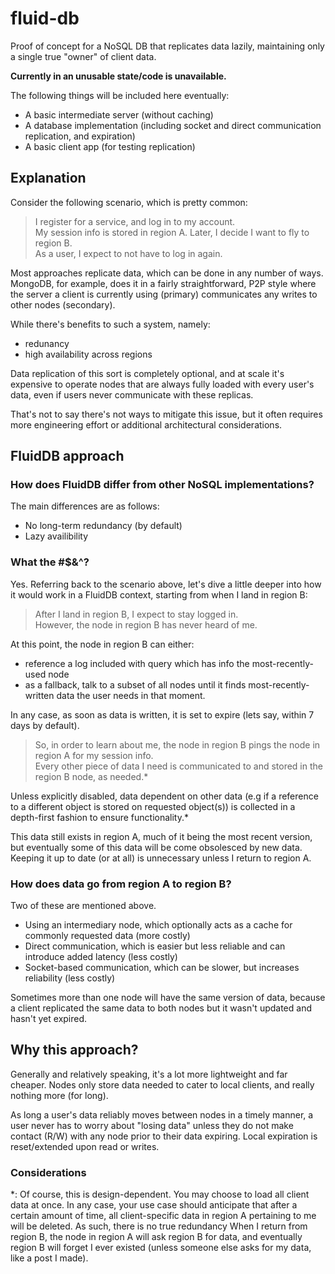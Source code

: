 # fluid-db
Proof of concept for a NoSQL DB that replicates data lazily, maintaining only a single true "owner" of client data.

**Currently in an unusable state/code is unavailable.**

The following things will be included here eventually:
- A basic intermediate server (without caching)
- A database implementation (including socket and direct communication replication, and expiration)
- A basic client app (for testing replication)

## Explanation

Consider the following scenario, which is pretty common:

>I register for a service, and log in to my account. 
><br>My session info is stored in region A. Later, I decide I want to fly to region B. 
><br>As a user, I expect to not have to log in again.

Most approaches replicate data, which can be done in any number of ways. 
MongoDB, for example, does it in a fairly straightforward, P2P style where the server
a client is currently using (primary) communicates any writes to other nodes (secondary).

While there's benefits to such a system, namely:
- redunancy
- high availability across regions

Data replication of this sort is completely optional, and at scale it's expensive
to operate nodes that are always fully loaded with every user's data,
even if users never communicate with these replicas. 

That's not to say there's not ways to mitigate this issue, but it often requires 
more engineering effort or additional architectural considerations.

## FluidDB approach

### How does FluidDB differ from other NoSQL implementations?

The main differences are as follows:
- No long-term redundancy (by default)
- Lazy availibility

### What the #$&^?

Yes. Referring back to the scenario above, let's dive a little deeper into how it would
work in a FluidDB context, starting from when I land in region B:

>After I land in region B, I expect to stay logged in.
><br>However, the node in region B has never heard of me.

At this point, the node in region B can either:
- reference a log included with query which has info the most-recently-used node
- as a fallback, talk to a subset of all nodes until it finds most-recently-written data the user needs in that moment.

In any case, as soon as data is written, it is set to expire (lets say, within 7 days by default).

>So, in order to learn about me, the node in region B pings the node in region A for my session info.
><br>Every other piece of data I need is communicated to and stored in the region B node, as needed.*

Unless explicitly disabled, data dependent on other data (e.g if a reference to a different object is stored on requested object(s)) is collected 
in a depth-first fashion to ensure functionality.*

This data still exists in region A, much of it being the most recent version, but eventually some of this
data will be come obsolesced by new data. Keeping it up to date (or at all) is unnecessary unless I return to region A.

### How does data go from region A to region B?

Two of these are mentioned above.

- Using an intermediary node, which optionally acts as a cache for commonly requested data (more costly)
- Direct communication, which is easier but less reliable and can introduce added latency (less costly)
- Socket-based communication, which can be slower, but increases reliability (less costly)

Sometimes more than one node will have the same version of data, because a client replicated the same data to both nodes
but it wasn't updated and hasn't yet expired.

## Why this approach?

Generally and relatively speaking, it's a lot more lightweight and far cheaper. Nodes only store data needed to cater to local clients, and really nothing more (for long).

As long a user's data reliably moves between nodes in a timely manner, a user never has to worry about "losing data" unless they do not make contact (R/W) with any node
prior to their data expiring. Local expiration is reset/extended upon read or writes.

### Considerations

*: Of course, this is design-dependent. You may choose to load all client data at once. In any case, your use case should anticipate
that after a certain amount of time, all client-specific data in region A pertaining to me will be deleted. As such, there is no true redundancy
When I return from region B, the node in region A will ask region B for data, and eventually region B will forget I ever existed (unless someone else asks for my data, like a post I made).
